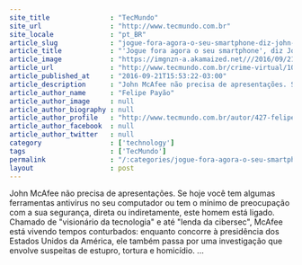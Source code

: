 ```yaml
---
site_title               : "TecMundo"
site_url                 : "http://www.tecmundo.com.br"
site_locale              : "pt_BR"
article_slug             : "jogue-fora-agora-o-seu-smartphone-diz-john-mcafee-ao-tecmundo"
article_title            : "'Jogue fora agora o seu smartphone', diz John McAfee ao TecMundo"
article_image            : "https://imgnzn-a.akamaized.net///2016/09/21/21155237569048-t1200x480.jpg"
article_url              : "http://www.tecmundo.com.br/crime-virtual/109769-jogue-fora-smartphone-diz-john-mcafee-tecmundo.htm"
article_published_at     : "2016-09-21T15:53:22-03:00"
article_description      : "John McAfee não precisa de apresentações. Se hoje você tem algumas ferramentas antivírus no seu computador ou tem o mínimo de preocupação com a sua segurança, direta ou indiretamente, este homem está ligado. Chamado de 'visionário da tecnologia' e até 'lenda da cibersec', McAfee está vivendo tempos conturbados: enquanto concorre à presidência dos Estados Unidos da América, ele também passa por uma investigação que envolve suspeitas de estupro, tortura e homicídio. ..."
article_author_name      : "Felipe Payão"
article_author_image     : null
article_author_biography : null
article_author_profile   : "http://www.tecmundo.com.br/autor/427-felipe-payao/"
article_author_facebook  : null
article_author_twitter   : null
category                 : ['technology']
tags                     : ['TecMundo']
permalink                : "/:categories/jogue-fora-agora-o-seu-smartphone-diz-john-mcafee-ao-tecmundo/"
layout                   : post
---
```


John McAfee não precisa de apresentações. Se hoje você tem algumas ferramentas antivírus no seu computador ou tem o mínimo de preocupação com a sua segurança, direta ou indiretamente, este homem está ligado. Chamado de "visionário da tecnologia" e até "lenda da cibersec", McAfee está vivendo tempos conturbados: enquanto concorre à presidência dos Estados Unidos da América, ele também passa por uma investigação que envolve suspeitas de estupro, tortura e homicídio. ...
